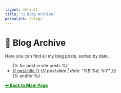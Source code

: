 ```yaml
---
layout: default
title: "📝 Blog Archive"
permalink: /blog/
---
```


# 📝 Blog Archive
Here you can find all my blog posts, sorted by date.

<ul>
  {% for post in site.posts %}
    <li>
      <a href="{{ post.url | relative_url }}">{{ post.title }}</a>  
      <em>({{ post.date | date: "%B %d, %Y" }})</em>
    </li>
  {% endfor %}
</ul>


<a href="{{ site.url }}" style="color:green;">
  <strong>⬅ Back to Main Page</strong>
</a> 
